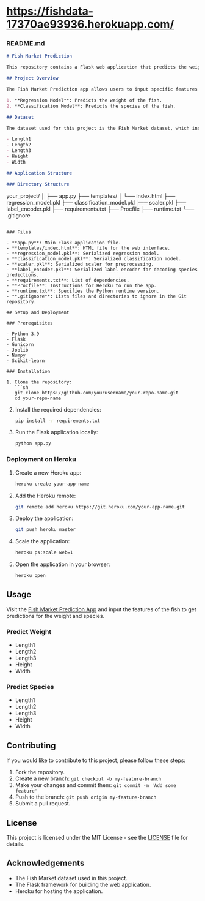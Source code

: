 # https://fishdata-17370ae93936.herokuapp.com/

### README.md

```markdown
# Fish Market Prediction

This repository contains a Flask web application that predicts the weight and species of fish based on input features. The application is deployed on Heroku and can be accessed [here](https://fishdata-17370ae93936.herokuapp.com/).

## Project Overview

The Fish Market Prediction app allows users to input specific features of fish and get predictions for both the weight and species of the fish. The application is built using Flask and includes two machine learning models:

1. **Regression Model**: Predicts the weight of the fish.
2. **Classification Model**: Predicts the species of the fish.

## Dataset

The dataset used for this project is the Fish Market dataset, which includes various features of different fish species. The features used in this model include:

- Length1
- Length2
- Length3
- Height
- Width

## Application Structure

### Directory Structure

```
your_project/
│
├── app.py
├── templates/
│   └── index.html
├── regression_model.pkl
├── classification_model.pkl
├── scaler.pkl
├── label_encoder.pkl
├── requirements.txt
├── Procfile
├── runtime.txt
└── .gitignore
```

### Files

- **app.py**: Main Flask application file.
- **templates/index.html**: HTML file for the web interface.
- **regression_model.pkl**: Serialized regression model.
- **classification_model.pkl**: Serialized classification model.
- **scaler.pkl**: Serialized scaler for preprocessing.
- **label_encoder.pkl**: Serialized label encoder for decoding species predictions.
- **requirements.txt**: List of dependencies.
- **Procfile**: Instructions for Heroku to run the app.
- **runtime.txt**: Specifies the Python runtime version.
- **.gitignore**: Lists files and directories to ignore in the Git repository.

## Setup and Deployment

### Prerequisites

- Python 3.9
- Flask
- Gunicorn
- Joblib
- Numpy
- Scikit-learn

### Installation

1. Clone the repository:
   ```sh
   git clone https://github.com/yourusername/your-repo-name.git
   cd your-repo-name
   ```

2. Install the required dependencies:
   ```sh
   pip install -r requirements.txt
   ```

3. Run the Flask application locally:
   ```sh
   python app.py
   ```

### Deployment on Heroku

1. Create a new Heroku app:
   ```sh
   heroku create your-app-name
   ```

2. Add the Heroku remote:
   ```sh
   git remote add heroku https://git.heroku.com/your-app-name.git
   ```

3. Deploy the application:
   ```sh
   git push heroku master
   ```

4. Scale the application:
   ```sh
   heroku ps:scale web=1
   ```

5. Open the application in your browser:
   ```sh
   heroku open
   ```

## Usage

Visit the [Fish Market Prediction App](https://fishdata-17370ae93936.herokuapp.com/) and input the features of the fish to get predictions for the weight and species.

### Predict Weight

- Length1
- Length2
- Length3
- Height
- Width

### Predict Species

- Length1
- Length2
- Length3
- Height
- Width

## Contributing

If you would like to contribute to this project, please follow these steps:

1. Fork the repository.
2. Create a new branch: `git checkout -b my-feature-branch`
3. Make your changes and commit them: `git commit -m 'Add some feature'`
4. Push to the branch: `git push origin my-feature-branch`
5. Submit a pull request.

## License

This project is licensed under the MIT License - see the [LICENSE](LICENSE) file for details.

## Acknowledgements

- The Fish Market dataset used in this project.
- The Flask framework for building the web application.
- Heroku for hosting the application.

```



